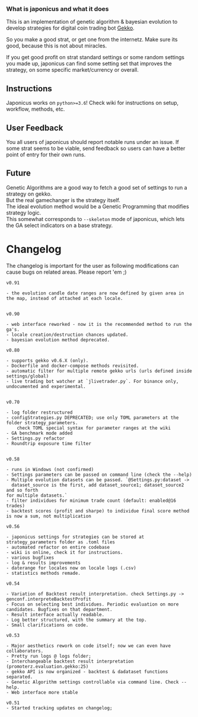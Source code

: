 ### What is japonicus and what it does
This is an implementation of genetic algorithm & bayesian evolution to develop strategies for digital coin trading bot <a href="https://github.com/askmike/gekko">Gekko</a>.

So you make a good strat, or get one from the internetz. Make sure its good, because this is not about miracles.

If you get good profit on strat standard settings or some random settings you made up, japonicus can find some setting set that improves the strategy, on some specific market/currency or overall.

## Instructions
Japonicus works on `python>=3.6`!
Check wiki for instructions on setup, workflow, methods, etc.


## User Feedback

You all users of japonicus should report notable runs under an issue.
If some strat seems to be viable, send feedback so users can have a better point of entry for their own runs.<br>

## Future

Genetic Algorithms are a good way to fetch a good set of settings to run a strategy on gekko. <br>
But the real gamechanger is the strategy itself.<br>
The ideal evolution method would be a Genetic Programming that modifies strategy logic. <br>
This somewhat corresponds to `--skeleton` mode of japonicus, which lets the GA select indicators on a base strategy.


# Changelog

The changelog is important for the user as following modifications can cause bugs on related areas. Please report 'em ;)

```
v0.91

- the evolution candle date ranges are now defined by given area in the map, instead of attached at each locale.


v0.90 

- web interface reworked - now it is the recommended method to run the ga's.
- locale creation/destruction chances updated.
- bayesian evolution method deprecated.

v0.80 

- supports gekko v0.6.X (only).
- Dockerfile and docker-compose methods revisited.
- automatic filter for multiple remote gekko urls (urls defined inside settings/global)
- live trading bot watcher at `jlivetrader.py`. For binance only, undocumented and experimental.


v0.70 

- log folder restructured
- configStrategies.py DEPRECATED; use only TOML parameters at the folder strategy_parameters.
    check TOML special syntax for parameter ranges at the wiki
- GA benchmark mode added
- Settings.py refactor
- Roundtrip exposure time filter


v0.58

- runs in Windows (not confirmed)
- Settings parameters can be passed on command line (check the --help)
- Multiple evolution datasets can be passed. `@Settings.py:dataset ->
  dataset_source is the first, add dataset_source1; dataset_source2 and so forth
for multiple datasets.`
- filter individues for minimum trade count (default: enabled@16 trades)
- backtest scores (profit and sharpe) to individue final score method is now a sum, not multiplication

v0.56 

- japonicus settings for strategies can be stored at strategy_parameters folder as .toml files
- automated refactor on entire codebase
- wiki is online, check it for instructions.
- various bugfixes
- log & results improvements
- daterange for locales now on locale logs (.csv)
- statistics methods remade.

v0.54

- Variation of Backtest result interpretation. check Settings.py -> genconf.interpreteBacktestProfit
- Focus on selecting best individues. Periodic evaluation on more candidates. Bugfixes on that department. 
- Result interface actually readable.
- Log better structured, with the summary at the top.
- Small clarifications on code.

v0.53

- Major aesthetics rework on code itself; now we can even have collaborators.
- Pretty run logs @ logs folder;
- Interchangeable backtest result interpretation (promoterz.evaluation.gekko:25)
- gekko API is now organized - backtest & dadataset functions separated.
- Genetic Algorithm settings controllable via command line. Check --help.
- Web interface more stable

v0.51
- Started tracking updates on changelog;

```
